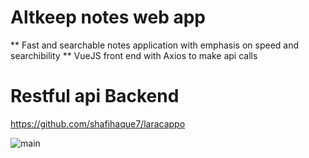 # Altkeep notes web app
** Fast and searchable notes application with emphasis on speed and searchibility
** VueJS front end with Axios to make api calls

# Restful api Backend 
https://github.com/shafihaque7/laracappo

![main](https://github.com/shafihaque7/shafihaque7.github.io/blob/master/demo1.gif)
